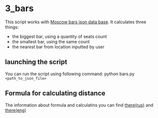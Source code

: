 # 3_bars
This script works with [Moscow bars json data base](http://data.mos.ru/opendata/7710881420-bary/ "download source").
It calculates three things:  
* the biggest bar, using a quantity of seats count  
* the smallest bar, using the same count  
* the nearest bar from  location inputted by user 
## launching the script  ##
You can run the script using following command: python bars.py `<path_to_json_file>`
## Formula for calculating distance ## 
The information about formula and calculatins you can find [there(rus)](http://gis-lab.info/qa/great-circles.html) and [there(eng)](https://en.wikipedia.org/wiki/Haversine_formula)
